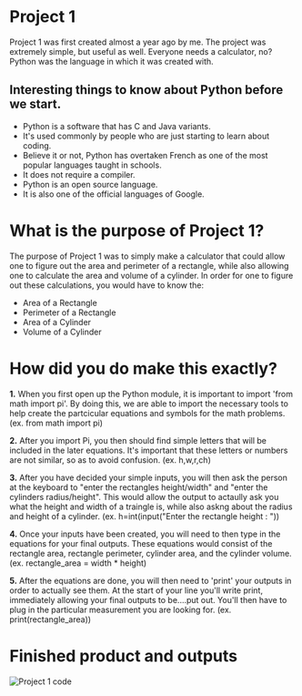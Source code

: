 # Project 1

Project 1 was first created almost a year ago by me. The project was extremely simple, but useful as well. Everyone needs a calculator, no? Python was the language in which
it was created with. 


## Interesting things to know about Python before we start.

- Python is a software that has C and Java variants.
- It's used commonly by people who are just starting to learn about coding. 
- Believe it or not, Python has overtaken French as one of the most popular languages taught in schools. 
- It does not require a compiler.
- Python is an open source language.
- It is also one of the official languages of Google. 

# What is the purpose of Project 1?

The purpose of Project 1 was to simply make a calculator that could allow one to figure out the area and perimeter of a rectangle, while also allowing one to calculate the 
area and volume of a cylinder. In order for one to figure out these calculations, you would have to know the:
- Area of a Rectangle
- Perimeter of a Rectangle 
- Area of a Cylinder
- Volume of a Cylinder

# How did you do make this exactly? 

**1.** When you first open up the Python module, it is important to import 'from math import pi'. By doing this, we are able to import the necessary tools to help create the 
partcicular equations and symbols for the math problems. (ex. from math import pi)

**2.** After you import Pi, you then should find simple letters that will be included in the later equations. It's important that these letters or numbers are not 
similar, so as to avoid confusion. (ex. h,w,r,ch)

**3.** After you have decided your simple inputs, you will then ask the person at the keyboard to "enter the rectangles height/width" and "enter the cylinders radius/height".
This would allow the output to actaully ask you what the height and width of a traingle is, while also askng about the radius and height of a cylinder.
(ex. h=int(input("Enter the rectangle height : "))

**4.** Once your inputs have been created, you will need to then type in the equations for your final outputs. These equations would consist of the rectangle area, rectangle
perimeter, cylinder area, and the cylinder volume. (ex. rectangle_area = width * height)

**5.** After the equations are done, you will then need to 'print' your outputs in order to actually see them. At the start of your line you'll write print, immediately
allowing your final outputs to be....put out. You'll then have to plug in the particular measurement you are looking for. (ex. print(rectangle_area))

# Finished product and outputs

![Project 1 code](https://user-images.githubusercontent.com/79774762/109433140-718c9b80-79d4-11eb-8aaa-3e121ad56717.png)
